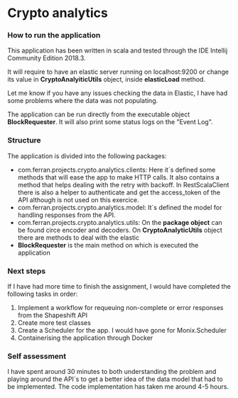 # Crypto analytics 

### How to run the application

This application has been written in scala and tested through the IDE Intellij Community Edition 2018.3.

It will require to have an elastic server running on localhost:9200 or change its value in **CryptoAnalyiticUtils** object, inside **elasticLoad** method.

Let me know if you have any issues checking the data in Elastic, I have had some problems where the data was not populating.

The application can be run directly from the executable object **BlockRequester**. It will also print some status logs on the "Event Log".

### Structure

The application is divided into the following packages:

* com.ferran.projects.crypto.analytics.clients: Here it´s defined some methods that will ease the app to make HTTP calls. It also contains a method that helps dealing with the retry with backoff. In RestScalaClient there is also a helper to authenticate and get the access_token of the API although is not used on this exercice.
* com.ferran.projects.crypto.analytics.model: It´s defined the model for handling responses from the API.
* com.ferran.projects.crypto.analytics.utils: On the **package object** can be found circe encoder and decoders. On **CryptoAnalyticUtils** object there are methods to deal with the elastic
* **BlockRequester** is the main method on which is executed the application

### Next steps

If I have had more time to finish the assignment, I would have completed the following tasks in order:

 1. Implement a workflow for requeuing non-complete or error responses from the Shapeshift API
 2. Create more test classes
 3. Create a Scheduler for the app. I would have gone for Monix.Scheduler
 2. Containerising the application through Docker

### Self assessment

I have spent around 30 minutes to both understanding the problem and playing around the API´s to get a better idea of the data model that had to be implemented.
The code implementation has taken me around 4-5 hours.
